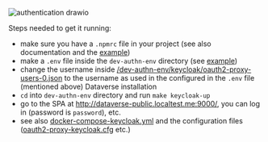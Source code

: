 ![authentication drawio](https://github.com/user-attachments/assets/830d1f31-67d0-47f6-950a-ce3b8d79e8d9)

Steps needed to get it running:
- make sure you have a `.npmrc` file in your project (see also documentation and the [example](/.npmrc.example))
- make a `.env` file inside the `dev-authn-env` directory (see [example](/dev-authn-env/.env.example))
- change the username inside [/dev-authn-env/keycloak/oauth2-proxy-users-0.json](/dev-authn-env/keycloak/oauth2-proxy-users-0.json) to the username as used in the configured in the `.env` file (mentioned above) Dataverse installation
- `cd` into `dev-authn-env` directory and run `make keycloak-up`
- go to the SPA at http://dataverse-public.localtest.me:9000/, you can log in (password is `password`), etc.
- see also [docker-compose-keycloak.yml](/dev-authn-env/docker-compose-keycloak.yml) and the configuration files ([oauth2-proxy-keycloak.cfg](/dev-authn-env/oauth2-proxy-keycloak.cfg) etc.)

